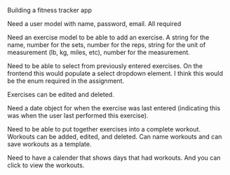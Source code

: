 Building a fitness tracker app

Need a user model with name, password, email. All required

Need an exercise model to be able to add an exercise. A string for the name, number for the sets, number for the reps, string for the unit of measurement (lb, kg, miles, etc), number for the measurement.

Need to be able to select from previously entered exercises. On the frontend this would populate a select dropdown element. I think this would be the enum required in the assignment.

Exercises can be edited and deleted.

Need a date object for when the exercise was last entered (indicating this was when the user last performed this exercise).

Need to be able to put together exercises into a complete workout. Workouts can be added, edited, and deleted. Can name workouts and can save workouts as a template.

Need to have a calender that shows days that had workouts. And you can click to view the workouts.
